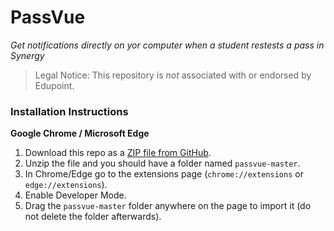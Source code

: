 # PassVue

_Get notifications directly on yor computer when a student restests a pass in Synergy_

> Legal Notice: This repository is _not_ associated with or endorsed by Edupoint.

### Installation Instructions

**Google Chrome / Microsoft Edge**

1. Download this repo as a [ZIP file from GitHub](https://github.com/alitma5094/passvue/archive/master.zip).
1. Unzip the file and you should have a folder named `passvue-master`.
1. In Chrome/Edge go to the extensions page (`chrome://extensions` or `edge://extensions`).
1. Enable Developer Mode.
1. Drag the `passvue-master` folder anywhere on the page to import it (do not delete the folder afterwards).
